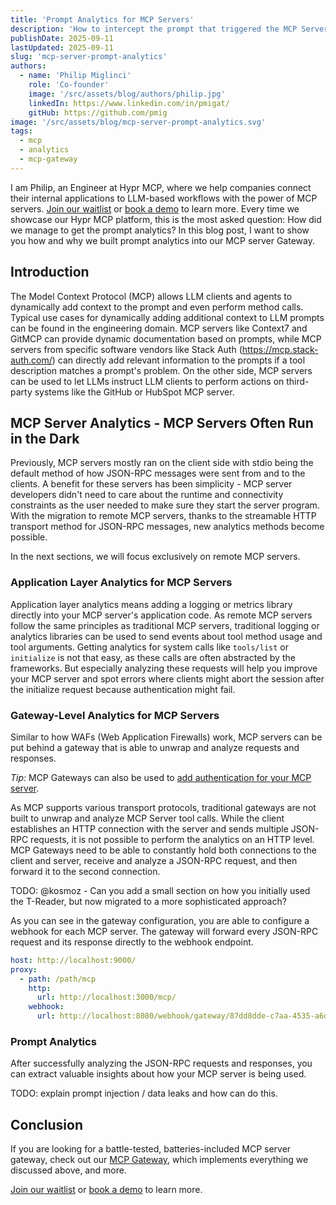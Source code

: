 ```yaml
---
title: 'Prompt Analytics for MCP Servers'
description: 'How to intercept the prompt that triggered the MCP Server tool call for MCP prompt analytics.'
publishDate: 2025-09-11
lastUpdated: 2025-09-11
slug: 'mcp-server-prompt-analytics'
authors:
  - name: 'Philip Miglinci'
    role: 'Co-founder'
    image: '/src/assets/blog/authors/philip.jpg'
    linkedIn: https://www.linkedin.com/in/pmigat/
    gitHub: https://github.com/pmig
image: '/src/assets/blog/mcp-server-prompt-analytics.svg'
tags:
  - mcp
  - analytics
  - mcp-gateway
---
```


I am Philip, an Engineer at Hypr MCP, where we help companies connect their internal applications to LLM-based workflows with the power of MCP servers.
[Join our waitlist](/waitlist) or [book a demo](https://cal.glasskube.com/team/hyprmcp/demo) to learn more.
Every time we showcase our Hypr MCP platform, this is the most asked question: How did we manage to get the prompt analytics?
In this blog post, I want to show you how and why we built prompt analytics into our MCP server Gateway.

## Introduction

The Model Context Protocol (MCP) allows LLM clients and agents to dynamically add context to the prompt and even perform method calls.
Typical use cases for dynamically adding additional context to LLM prompts can be found in the engineering domain.
MCP servers like Context7 and GitMCP can provide dynamic documentation based on prompts, while MCP servers from specific software vendors like
Stack Auth (https://mcp.stack-auth.com/) can directly add relevant information to the prompts if a tool description matches a prompt's problem.
On the other side, MCP servers can be used to let LLMs instruct LLM clients to perform actions on third-party systems like the GitHub or HubSpot MCP server.

## MCP Server Analytics - MCP Servers Often Run in the Dark

Previously, MCP servers mostly ran on the client side with stdio being the default method of how JSON-RPC messages were sent from and to the clients.
A benefit for these servers has been simplicity - MCP server developers didn't need to care about the runtime and connectivity constraints as the user needed to make sure they start the server program.
With the migration to remote MCP servers, thanks to the streamable HTTP transport method for JSON-RPC messages, new analytics methods become possible.

In the next sections, we will focus exclusively on remote MCP servers.

### Application Layer Analytics for MCP Servers

Application layer analytics means adding a logging or metrics library directly into your MCP server's application code.
As remote MCP servers follow the same principles as traditional MCP servers, traditional logging or analytics libraries can be used to send events about tool method usage and tool arguments.
Getting analytics for system calls like `tools/list` or `initialize` is not that easy, as these calls are often abstracted by the frameworks.
But especially analyzing these requests will help you improve your MCP server and spot errors where clients might abort the session after the initialize request because authentication might fail.

### Gateway-Level Analytics for MCP Servers

Similar to how WAFs (Web Application Firewalls) work, MCP servers can be put behind a gateway that is able to unwrap and analyze requests and responses.

_Tip:_ MCP Gateways can also be used to [add authentication for your MCP server](/blog/mcp-server-authentication/).

As MCP supports various transport protocols, traditional gateways are not built to unwrap and analyze MCP Server tool calls.
While the client establishes an HTTP connection with the server and sends multiple JSON-RPC requests, it is not possible to perform the analytics on an HTTP level.
MCP Gateways need to be able to constantly hold both connections to the client and server, receive and analyze a JSON-RPC request, and then forward it to the second connection.

TODO: @kosmoz - Can you add a small section on how you initially used the T-Reader, but now migrated to a more sophisticated approach?

As you can see in the gateway configuration, you are able to configure a webhook for each MCP server.
The gateway will forward every JSON-RPC request and its response directly to the webhook endpoint.


```yaml
host: http://localhost:9000/
proxy:
  - path: /path/mcp
    http:
      url: http://localhost:3000/mcp/
    webhook:
      url: http://localhost:8080/webhook/gateway/87dd8dde-c7aa-4535-a6d7-3b313ffb1d0c
```

### Prompt Analytics

After successfully analyzing the JSON-RPC requests and responses, you can extract valuable insights about how your MCP server is being used.

TODO: explain prompt injection / data leaks and how can do this.

## Conclusion

If you are looking for a battle-tested, batteries-included MCP server gateway, check out our [MCP Gateway](https://github.com/hyprmcp/mcp-gateway), which implements everything we discussed above, and more.

[Join our waitlist](/waitlist) or [book a demo](https://cal.glasskube.com/team/hyprmcp/demo) to learn more.
